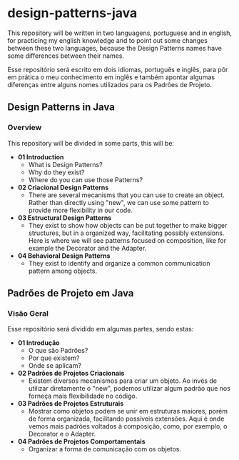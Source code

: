 # design-patterns-java 

This repository will be written in two languagens, portuguese and in english, 
for practicing my english knowledge and to point out some changes between these
two languages, because the Design Patterns names have some differences between
their names.

Esse repositório será escrito em dois idiomas, português e inglês, para 
pôr em prática o meu conhecimento em inglês e também apontar algumas
diferenças entre alguns nomes utilizados para os Padrões de Projeto.

## Design Patterns in Java
### Overview
This repository will be divided in some parts, this will be:
* **01 Introduction**
  * What is Design Patterns?
  * Why do they exist?
  * Where do you can use those Patterns?
* **02 Criacional Design Patterns**
  * There are several mecanisms that you can use to create an object. Rather than directly
  using "new", we can use some pattern to provide more flexibility in our code.
* **03 Estructural Design Patterns**
  * They exist to show how objects can be put together to make bigger structures, 
  but in a organized way, facilitating possibly extensions. Here is where we will see
  patterns focused on composition, like for example the Decorator and the Adapter.
* **04 Behavioral Design Patterns**
  * They exist to identify and organize a common communication pattern among objects.

## Padrões de Projeto em Java
### Visão Geral
Esse repositório será dividido em algumas partes, sendo estas:
* **01 Introdução**
    * O que são Padrões?
    * Por que existem?
    * Onde se aplicam?
* **02 Padrões de Projetos Criacionais**
    * Existem diversos mecanismos para criar um objeto. Ao invés de utilizar diretamente
      o "new", podemos utilizar algum padrão que nos forneça mais flexibilidade no código.
* **03 Padrões de Projetos Estruturais**
    * Mostrar como objetos podem se unir em estruturas maiores, porém de forma
      organizada, facilitando possíveis extensões. Aqui é onde vemos mais padrões
      voltados à composição, como, por exemplo, o Decorator e o Adapter.
* **04 Padrões de Projetos Comportamentais**
    * Organizar a forma de comunicação com os objetos.